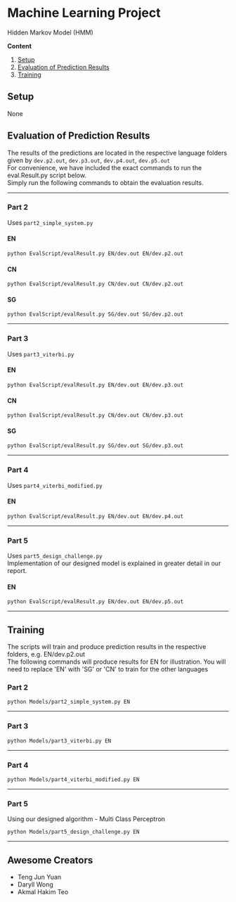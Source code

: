 # Machine Learning Project 
Hidden Markov Model (HMM)

**Content**
1. [Setup](#setup)
2. [Evaluation of Prediction Results](#evaluation-of-prediction-results)
3. [Training](#training)

## Setup
None

## Evaluation of Prediction Results
The results of the predictions are located in the respective language folders given by `dev.p2.out`, `dev.p3.out`, `dev.p4.out`, `dev.p5.out`         
For convenience, we have included the exact commands to run the eval.Result.py script below.     
Simply run the following commands to obtain the evaluation results.
___
### Part 2
Uses `part2_simple_system.py`
#### EN
```
python EvalScript/evalResult.py EN/dev.out EN/dev.p2.out
```
#### CN
```
python EvalScript/evalResult.py CN/dev.out CN/dev.p2.out
```
#### SG
```
python EvalScript/evalResult.py SG/dev.out SG/dev.p2.out
```
___
### Part 3
Uses `part3_viterbi.py`
#### EN
```
python EvalScript/evalResult.py EN/dev.out EN/dev.p3.out
```
#### CN
```
python EvalScript/evalResult.py CN/dev.out CN/dev.p3.out
```
#### SG
```
python EvalScript/evalResult.py SG/dev.out SG/dev.p3.out
```
___
### Part 4
Uses `part4_viterbi_modified.py`
#### EN
```
python EvalScript/evalResult.py EN/dev.out EN/dev.p4.out
```

___
### Part 5
Uses `part5_design_challenge.py`    
Implementation of our designed model is explained in greater detail in our report.
#### EN
```
python EvalScript/evalResult.py EN/dev.out EN/dev.p5.out
```

___
## Training
The scripts will train and produce prediction results in the respective folders, e.g. EN/dev.p2.out     
The following commands will produce results for EN for illustration. You will need to replace 'EN' with 'SG' or 'CN' to train for the other languages
### Part 2
```
python Models/part2_simple_system.py EN
```
___
### Part 3
```
python Models/part3_viterbi.py EN
```
___
### Part 4
```
python Models/part4_viterbi_modified.py EN
```
___
### Part 5
Using our designed algorithm - Multi Class Perceptron
```
python Models/part5_design_challenge.py EN
```


___
## Awesome Creators
- Teng Jun Yuan
- Daryll Wong
- Akmal Hakim Teo
